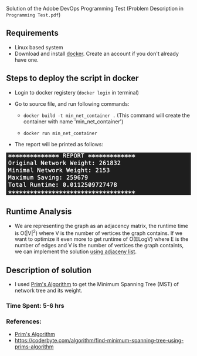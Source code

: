 Solution of the Adobe DevOps Programming Test (Problem Description in `Programming Test.pdf`)

## Requirements
- Linux based system
- Download and install [docker]. Create an account if you don't already have one.

## Steps to deploy the script in docker
- Login to docker registery (`docker login` in terminal)
- Go to source file,  and run following commands:

    - `docker build -t min_net_container .`
    (This command will create the container with name 'min_net_container')

    - `docker run min_net_container`

- The report will be printed as follows:
<img src = "./report.png">


## Runtime Analysis
- We are representing the graph as an adjacency matrix, the runtime time is O(|V|<sup>2</sup>) where V is the number of vertices the graph contains. If we want to optimize it even more to get runtime of O(ELogV) where E is the number of edges and V is the number of vertices the graph containts, we can implement the solution [using adjaceny list].

## Description of solution
- I used [Prim's Algorithm] to get the Minimum Spanning Tree (MST) of network tree and its weight.

### Time Spent: 5-6 hrs

### References:
- [Prim's Algorithm]
- https://coderbyte.com/algorithm/find-minimum-spanning-tree-using-prims-algorithm


[docker]: https://www.docker.com/get-started
[using adjaceny list]: https://www.geeksforgeeks.org/prims-mst-for-adjacency-list-representation-greedy-algo-6/
[Prim's Algorithm]: https://en.wikipedia.org/wiki/Prim%27s_algorithm
